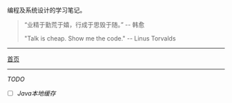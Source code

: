 编程及系统设计的学习笔记。

> “业精于勤荒于嬉，行成于思毁于随。” -- 韩愈
>
> "Talk is cheap. Show me the code." -- Linus Torvalds
>

---

[首页](./_sidebar.md ':include')

---

*TODO*

- [ ] *Java本地缓存*
